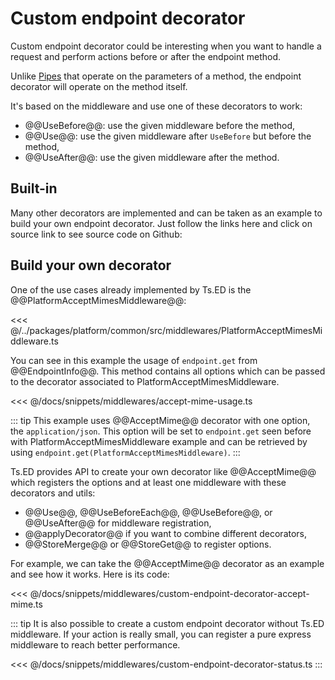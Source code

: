 # Custom endpoint decorator

Custom endpoint decorator could be interesting when you want to handle a request and perform actions before or after the endpoint method.

Unlike [Pipes](/docs/pipes.html) that operate on the parameters of a method, the endpoint decorator will operate on the method itself.

It's based on the middleware and use one of these decorators to work:

- @@UseBefore@@: use the given middleware before the method,
- @@Use@@: use the given middleware after `UseBefore` but before the method,
- @@UseAfter@@: use the given middleware after the method.

## Built-in

Many other decorators are implemented and can be taken as an example to build your own endpoint decorator. Just follow the links here and click on source link to see source code on Github:

<ApiList query="status.indexOf('operation') > -1 && status.indexOf('decorator') > -1" />

## Build your own decorator

One of the use cases already implemented by Ts.ED is the @@PlatformAcceptMimesMiddleware@@:

<<< @/../packages/platform/common/src/middlewares/PlatformAcceptMimesMiddleware.ts

You can see in this example the usage of `endpoint.get` from @@EndpointInfo@@. This method contains all options
which can be passed to the decorator associated to PlatformAcceptMimesMiddleware.

<<< @/docs/snippets/middlewares/accept-mime-usage.ts

::: tip
This example uses @@AcceptMime@@ decorator with one option, the `application/json`.
This option will be set to `endpoint.get` seen before with PlatformAcceptMimesMiddleware example and can be retrieved by using
`endpoint.get(PlatformAcceptMimesMiddleware)`.
:::

Ts.ED provides API to create your own decorator like @@AcceptMime@@ which registers the options and at least one middleware
with these decorators and utils:

- @@Use@@, @@UseBeforeEach@@, @@UseBefore@@, or @@UseAfter@@ for middleware registration,
- @@applyDecorator@@ if you want to combine different decorators,
- @@StoreMerge@@ or @@StoreGet@@ to register options.

For example, we can take the @@AcceptMime@@ decorator as an example and see how it works. Here is its code:

<<< @/docs/snippets/middlewares/custom-endpoint-decorator-accept-mime.ts

::: tip
It is also possible to create a custom endpoint decorator without Ts.ED middleware. If your action is really small,
you can register a pure express middleware to reach better performance.

<<< @/docs/snippets/middlewares/custom-endpoint-decorator-status.ts
:::
